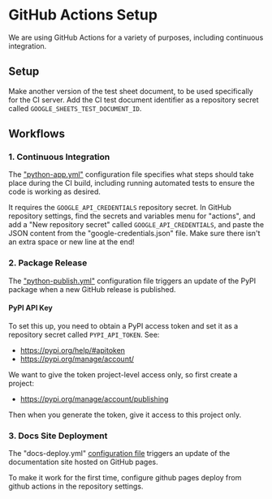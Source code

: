 
# GitHub Actions Setup

We are using GitHub Actions for a variety of purposes, including continuous integration.

## Setup

Make another version of the test sheet document, to be used specifically for the CI server. Add the CI test document identifier as a repository secret called `GOOGLE_SHEETS_TEST_DOCUMENT_ID`.

## Workflows

### 1. Continuous Integration

The ["python-app.yml"](../../.github/workflows/python-app.yml) configuration file specifies what steps should take place during the CI build, including running automated tests to ensure the code is working as desired.

It requires the `GOOGLE_API_CREDENTIALS` repository secret. In GitHub repository settings, find the secrets and variables menu for "actions", and add a "New repository secret" called `GOOGLE_API_CREDENTIALS`, and paste the JSON content from the "google-credentials.json" file. Make sure there isn't an extra space or new line at the end!

### 2. Package Release

The ["python-publish.yml"](../../.github/workflows/python-publish.yml) configuration file triggers an update of the PyPI package when a new GitHub release is published.

#### PyPI API Key

To set this up, you need to obtain a PyPI access token and set it as a repository secret called `PYPI_API_TOKEN`. See:
  + https://pypi.org/help/#apitoken
  + https://pypi.org/manage/account/

We want to give the token project-level access only, so first create a project:
  + https://pypi.org/manage/account/publishing

Then when you generate the token, give it access to this project only.

### 3. Docs Site Deployment


The "docs-deploy.yml" [configuration file](../../.github/workflows/docs-deploy.yml) triggers an update of the documentation site hosted on GitHub pages.

To make it work for the first time, configure github pages deploy from github actions in the repository settings.

